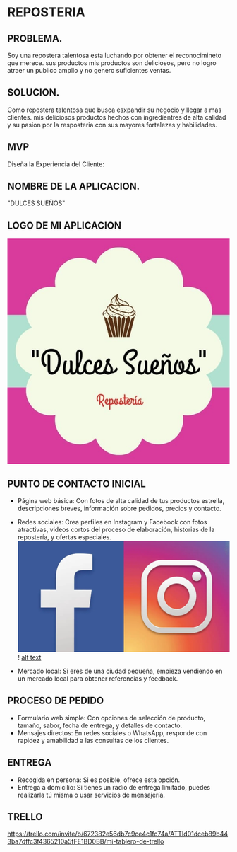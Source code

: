 # REPOSTERIA

## PROBLEMA.
 Soy una repostera talentosa esta luchando por obtener el reconocimineto que merece.
 sus productos mis productos son deliciosos, pero no logro atraer un publico amplio 
 y no genero suficientes ventas.

## SOLUCION.
Como repostera talentosa que busca esxpandir su negocio y llegar a mas clientes.
mis deliciosos productos hechos con ingredientres de alta calidad y su pasion 
por la resposteria con sus mayores fortalezas y habilidades.

## MVP
Diseña la Experiencia del Cliente:
## NOMBRE DE LA APLICACION.
"DULCES SUEÑOS"
## LOGO DE MI APLICACION
![alt text](300671288_480845704050289_3921497678043232314_n-1.jpg)
 ## PUNTO DE CONTACTO INICIAL
- Página web básica:  Con fotos de alta calidad de tus productos estrella, descripciones breves, información
  sobre pedidos, precios y contacto.
- Redes sociales:  Crea perfiles en Instagram y Facebook con fotos atractivas, videos cortos del proceso de 
  elaboración, historias de la repostería, y ofertas especiales.
  ![alt text](redes1.jpg)
!  [alt text](channels4_profile.jpg)
  
- Mercado local: Si eres de una ciudad pequeña, empieza vendiendo en un mercado local para obtener referencias 
  y feedback.
## PROCESO DE PEDIDO
- Formulario web simple:  Con opciones de selección de producto, tamaño, sabor, fecha de entrega, y detalles de contacto.
- Mensajes directos:  En redes sociales o WhatsApp, responde con rapidez y amabilidad a las consultas de los clientes.
## ENTREGA
- Recogida en persona: Si es posible, ofrece esta opción.
- Entrega a domicilio:  Si tienes un radio de entrega limitado, puedes realizarla tú misma o usar servicios de mensajería.
## TRELLO
 https://trello.com/invite/b/672382e56db7c9ce4c1fc74a/ATTId01dceb89b443ba7dffc3f4365210a5fFE1BD0BB/mi-tablero-de-trello
